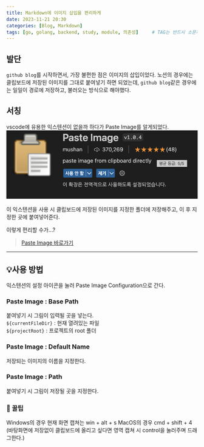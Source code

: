 ```yaml
---
title: Markdown에 이미지 삽입을 편리하게
date: 2023-11-21 20:30
categories: [Blog, Markdown]
tags: [go, golang, backend, study, module, 의존성]		# TAG는 반드시 소문자로 이루어져야함!
---
```


## 발단
`github blog`를 시작하면서, 가장 불편한 점은 이미지의 삽입이었다. 
노션의 경우에는 클립보드에 저장된 이미지를 그대로 붙여넣기 하면 되었는데, `github blog`같은 경우에는 일일이 경로에 저장하고, 불러오는 방식으로 해야했다.

## 서칭
vscode에 유용한 익스텐션이 없을까 하다가 Paste Image를 알게되었다.
![](../assets/img/YY-MM/2023-11-21-20-41-56.png)

이 익스텐션을 사용 시 클립보드에 저장된 이미지를 지정한 폴더에 저장해주고, 이 후 지정한 곳에 붙여넣어준다. 

이렇게 편리할 수가...?
> [Paste Image 바로가기](https://marketplace.visualstudio.com/items?itemName=mushan.vscode-paste-image)

---
## 💡사용 방법
익스텐션의 설정 아이콘을 눌러 Paste Image Configuration으로 간다.
### Paste Image : Base Path
붙여넣기 시 그림이 입력될 곳을 넣는다. <br>
`${currentFileDir}` : 현재 열려있는 파일 <br>
`${projectRoot}` : 프로젝트의 root 폴더

### Paste Image : Default Name
저장되는 이미지의 이름을 지정한다.

### Paste Image : Path
붙여넣기 시 그림이 저장될 곳을 지정한다.

### 🐝 꿀팁
Windows의 경우 현재 화면 캡쳐는 win + alt + s
MacOS의 경우 cmd + shift + 4
(바탕화면에 저장없이 클립보드에 올리고 싶다면 영역 캡쳐 시 control을 눌러주며 드래그한다.)